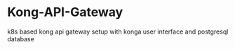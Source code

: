 # Kong-API-Gateway
k8s based kong api gateway setup with konga user interface and postgresql database
